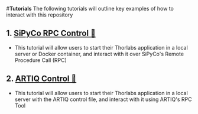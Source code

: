 #**Tutorials**
The following tutorials will outline key examples of how to interact with this repository

## 1. [ SiPyCo RPC Control 🔗](examples/sipyco.md)
- This tutorial will allow users to start their Thorlabs application in a local server or Docker container, and interact with it over SiPyCo's Remote Procedure Call (RPC)
## 2. [ ARTIQ Control 🔗](examples/artiq.md)
- This tutorial will allow users to start their Thorlabs application in a local server with the ARTIQ control file, and interact with it using ARTIQ's RPC Tool

